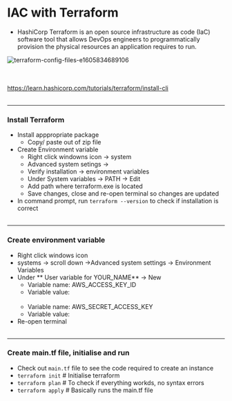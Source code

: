 # IAC with Terraform

- HashiCorp Terraform is an open source infrastructure as code (IaC) software tool that allows DevOps engineers to programmatically provision the physical resources an application requires to run.

![terraform-config-files-e1605834689106](https://user-images.githubusercontent.com/86292184/129336954-05c411de-0a36-4b5a-96a4-519608e01ddb.png)

<br> </br>
https://learn.hashicorp.com/tutorials/terraform/install-cli
<br></br>
- -----------------------------------
### Install Terraform
- Install apppropriate package
	- Copy/ paste out of zip file
- Create Environment variable
	- Right click windowns icon -> system
	- Advanced system setings -> 
	- Verify installation -> environment variables
	- Under System variables -> PATH -> Edit
	- Add path where terraform.exe is located 
	- Save changes, close and re-open terminal so changes are updated
- In command prompt, run  `terraform --version` to check if installation is correct
<br> </br>
- ------------------------------------------------------------
### Create environment variable
- Right click windows icon
- systems -> scroll down ->Advanced system settings -> Environment Variables
- Under ** User variable for YOUR_NAME** -> New
	- Variable name: AWS_ACCESS_KEY_ID
	- Variable value: 
	<br> </br>
	- Variable name: AWS_SECRET_ACCESS_KEY
	- Variable value:
- Re-open terminal 
<br> </br>
- --------------------------------------------------
### Create main.tf file, initialise and run

- Check out `main.tf` file to see the code required to create an instance
- `terraform init` # Initialise terraform
- `terraform plan` # To check if everything workds, no syntax errors
- `terraform apply` # Basically runs the main.tf file

<br> </br>